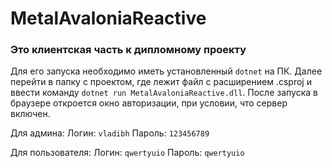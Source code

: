 # MetalAvaloniaReactive

### Это клиентская часть к дипломному проекту

Для его запуска необходимо иметь установленный `dotnet` на ПК. Далее перейти в папку с проектом, где лежит файл с расширением .csproj и ввести команду `dotnet run MetalAvaloniaReactive.dll`. 
После запуска в браузере откроется окно авторизации, при условии, что сервер включен.

Для админа: Логин: `vladibh` Пароль: `123456789`

Для пользователя: Логин: `qwertyuio` Пароль: `qwertyuio`